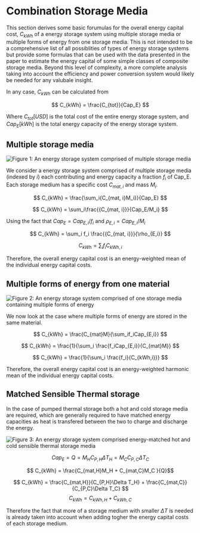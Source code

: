 

# Combination Storage Media

This section derives some basic forumulas for the overall energy capital cost, $C_{kWh}$ of a energy storage system using multiple storage media or multiple forms of energy from one storage media. This is not intended to be a comprehensive list of all possiblities of types of energy storage systems but provide some formulas that can be used with the data presented in the paper to estimate the energy capital of some simple classes of composite storage media. Beyond this level of complexity, a more complete analysis taking into account the efficiency and power conversion system would likely be needed for any valubale insight. 

In any case, $C_{kWh}$ can be calculated from 

$$ C_{kWh} = \frac{C_{tot}}{Cap_E} $$

Where $C_{tot} [USD]$ is the total cost of the entire energy storage system, and $Cap_E[kWh]$ is the total energy capacity of the energy storage system. 

## Multiple storage media

![Figure 1: An energy storage system comprised of multiple storage media](../../SI_docs//figures/output/composite_SM_serial.png)

We consider a energy storage system comprised of multiple storage media (indexed by $i$) each contributing and energy capacity  a fraction $f_i$ of Cap_E. Each storage medium has a specific cost $C_{mat,i}$ and mass $M_i$. 

$$  C_{kWh} = \frac{\sum_i{C_{mat, i}M_i}}{Cap_E} $$

$$ C_{kWh} = \sum_i\frac{{C_{mat, i}}}{Cap_E/M_i} $$

Using the fact that $Cap_E = Cap_{E,i}/f_i$ and $\rho_{E,i} = Cap_{E,i}/M_i$

$$ C_{kWh} = \sum_i f_i \frac{{C_{mat, i}}}{\rho_{E,i}} $$

$$ C_{kWh} = \sum_i f_i C_{kWh,i}$$

Therefore, the overall energy capital cost is an energy-weighted mean of the individual energy capital costs. 

## Multiple forms of energy from one material


![Figure 2: An energy storage system comprised of one storage media containing multiple forms of energy](../../SI_docs/figures/output/composite_SM_parallel.png)

We now look at the case where multiple forms of energy are stored in the same material. 

$$ C_{kWh} = \frac{C_{mat}M}{\sum_if_iCap_{E,i}} $$

$$ C_{kWh} = \frac{1}{\sum_i \frac{f_iCap_{E,i}}{C_{mat}M}} $$

$$ C_{kWh} = \frac{1}{\sum_i \frac{f_i}{C_{kWh,i}}} $$

Therefore, the overall energy capital cost is an energy-weighted harmonic mean of the individual energy capital costs. 

## Matched Sensible Thermal storage


In the case of pumped thermal storage both a hot and cold storage media are required, which are generally required to have matched energy capacities as heat is transfered between the two to charge and discharge the energy. 

![Figure 3: An energy storage system comprised energy-matched hot and cold sensible thermal storage media](../../SI_docs/figures/output/composite_SM_thermal.png)

$$ Cap_E = Q = M_H C_{P,H}\Delta T_H = M_C C_{P,C}\Delta T_C $$

$$ C_{kWh} = \frac{C_{mat,H}M_H + C_{mat,C}M_C }{Q}$$

$$ C_{kWh} = \frac{C_{mat,H}}{C_{P,H}\Delta T_H} + \frac{C_{mat,C}}{C_{P,C}\Delta T_C} $$
$$ C_{kWh} = C_{kWh,H} + C_{kWh,C}$$

Therefore the fact that more of a storage medium with smaller $\Delta T$ is needed is already taken into account when adding togher the energy capital costs of each storage medium. 



